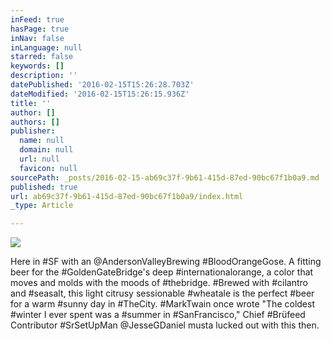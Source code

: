 ```yaml
---
inFeed: true
hasPage: true
inNav: false
inLanguage: null
starred: false
keywords: []
description: ''
datePublished: '2016-02-15T15:26:28.703Z'
dateModified: '2016-02-15T15:26:15.936Z'
title: ''
author: []
authors: []
publisher:
  name: null
  domain: null
  url: null
  favicon: null
sourcePath: _posts/2016-02-15-ab69c37f-9b61-415d-87ed-90bc67f1b0a9.md
published: true
url: ab69c37f-9b61-415d-87ed-90bc67f1b0a9/index.html
_type: Article

---
```

![](https://the-grid-user-content.s3-us-west-2.amazonaws.com/4c66d7cc-c762-4364-bb15-f431c03899ca.jpg)

Here in \#SF with an @AndersonValleyBrewing \#BloodOrangeGose. A fitting beer for the \#GoldenGateBridge's deep \#internationalorange, a color that moves and molds with the moods of \#thebridge. \#Brewed with \#cilantro and \#seasalt, this light citrusy sessionable \#wheatale is the perfect \#beer for a warm \#sunny day in \#TheCity. \#MarkTwain once wrote "The coldest \#winter I ever spent was a \#summer in \#SanFrancisco," Chief \#Brüfeed Contributor \#SrSetUpMan @JesseGDaniel musta lucked out with this then.